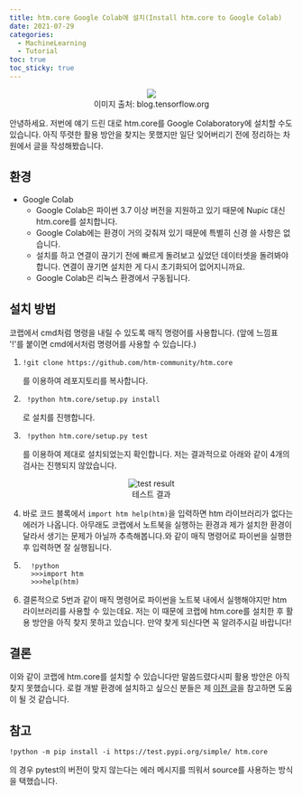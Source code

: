```yaml
---
title: htm.core Google Colab에 설치(Install htm.core to Google Colab)
date: 2021-07-29
categories:
  - MachineLearning
  - Tutorial
toc: true
toc_sticky: true
---
```


<p align = "center">
  <img src = "https://user-images.githubusercontent.com/74483608/127414313-aa55cd92-0002-46c2-a834-b603a8a83ffd.png"> <br/>
  이미지 출처: blog.tensorflow.org
</p>

안녕하세요. 저번에 얘기 드린 대로 htm.core를 Google Colaboratory에 설치할 수도 있습니다. 아직 뚜렷한 활용 방안을 찾지는 못했지만 일단 잊어버리기 전에 정리하는 차원에서 글을 작성해봤습니다.

## 환경

-   Google Colab
    -   Google Colab은 파이썬 3.7 이상 버전을 지원하고 있기 때문에 Nupic 대신 htm.core를 설치합니다.
    -   Google Colab에는 환경이 거의 갖춰져 있기 때문에 특별히 신경 쓸 사항은 없습니다.
    -   설치를 하고 연결이 끊기기 전에 빠르게 돌려보고 싶었던 데이터셋을 돌려봐야 합니다. 연결이 끊기면 설치한 게 다시 초기화되어 없어지니까요.
    -   Google Colab은 리눅스 환경에서 구동됩니다.

## 설치 방법

코랩에서 cmd처럼 명령을 내릴 수 있도록 매직 명령어를 사용합니다. (앞에 느낌표 '!'를 붙이면 cmd에서처럼 명령어를 사용할 수 있습니다.)

1.  ```
    !git clone https://github.com/htm-community/htm.core
    ```
    
    를 이용하여 레포지토리를 복사합니다.
2.  ```
     !python htm.core/setup.py install
    ```
    
    로 설치를 진행합니다.
3.  ```
     !python htm.core/setup.py test
    ```
    
    를 이용하여 제대로 설치되었는지 확인합니다. 저는 결과적으로 아래와 같이 4개의 검사는 진행되지 않았습니다.  
    
    
<p align = "center">
  <img src = "https://user-images.githubusercontent.com/74483608/127414432-91aa35ea-1eca-4517-8456-8fa8c4ec05d6.png" alt = "test result"> <br/>
  테스트 결과
</p>

4.  바로 코드 블록에서 `import htm help(htm)`을 입력하면 htm 라이브러리가 없다는 에러가 나옵니다. 아무래도 코랩에서 노트북을 실행하는 환경과 제가 설치한 환경이 달라서 생기는 문제가 아닐까 추측해봅니다.와 같이 매직 명령어로 파이썬을 실행한 후 입력하면 잘 실행됩니다.

5.  ```
      !python 
      >>>import htm 
      >>>help(htm)
    ```

   

6.  결론적으로 5번과 같이 매직 명령어로 파이썬을 노트북 내에서 실행해야지만 htm 라이브러리를 사용할 수 있는데요. 저는 이 때문에 코랩에 htm.core를 설치한 후 활용 방안을 아직 찾지 못하고 있습니다. 만약 찾게 되신다면 꼭 알려주시길 바랍니다!

## 결론

이와 같이 코랩에 htm.core를 설치할 수 있습니다만 말씀드렸다시피 활용 방안은 아직 찾지 못했습니다. 로컬 개발 환경에 설치하고 싶으신 분들은 제 [이전 글](https://dongwon18.github.io/machinelearning/tutorial/htm-core-install/)을 참고하면 도움이 될 것 같습니다.

## 참고

```
!python -m pip install -i https://test.pypi.org/simple/ htm.core
```

의 경우 pytest의 버전이 맞지 않는다는 에러 메시지를 띄워서 source를 사용하는 방식을 택했습니다.
